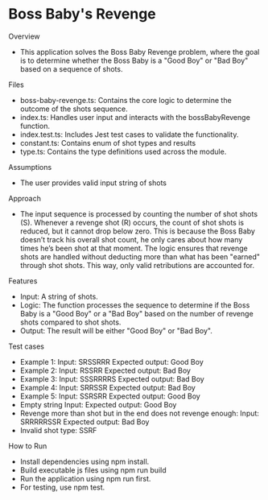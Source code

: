 # Boss Baby's Revenge

Overview

- This application solves the Boss Baby Revenge problem, where the goal is to determine whether the Boss Baby is a "Good Boy" or "Bad Boy" based on a sequence of shots.

Files

- boss-baby-revenge.ts: Contains the core logic to determine the outcome of the shots sequence.
- index.ts: Handles user input and interacts with the bossBabyRevenge function.
- index.test.ts: Includes Jest test cases to validate the functionality.
- constant.ts: Contains enum of shot types and results
- type.ts: Contains the type definitions used across the module.

Assumptions

- The user provides valid input string of shots

Approach

- The input sequence is processed by counting the number of shot shots (S). Whenever a revenge shot (R) occurs, the count of shot shots is reduced, but it cannot drop below zero. This is because the Boss Baby doesn’t track his overall shot count, he only cares about how many times he’s been shot at that moment. The logic ensures that revenge shots are handled without deducting more than what has been "earned" through shot shots. This way, only valid retributions are accounted for.

Features

- Input: A string of shots.
- Logic: The function processes the sequence to determine if the Boss Baby is a "Good Boy" or a "Bad Boy" based on the number of revenge shots compared to shot shots.
- Output: The result will be either "Good Boy" or "Bad Boy".

Test cases

- Example 1:
  Input: SRSSRRR
  Expected output: Good Boy
- Example 2:
  Input: RSSRR
  Expected output: Bad Boy
- Example 3:
  Input: SSSRRRRS
  Expected output: Bad Boy
- Example 4:
  Input: SRRSSR
  Expected output: Bad Boy
- Example 5:
  Input: SSRSRR
  Expected output: Good Boy
- Empty string
  Input:
  Expected output: Good Boy
- Revenge more than shot but in the end does not revenge enough:
  Input: SRRRRRSSR
  Expected output: Bad Boy
- Invalid shot type: SSRF

How to Run

- Install dependencies using npm install.
- Build executable js files using npm run build
- Run the application using npm run first.
- For testing, use npm test.
